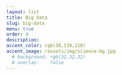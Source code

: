 ```yaml
---
layout: list
title: Big Data
slug: big-data
menu: true
order: 4
description:
accent_color: rgb(38,139,210)
accent_image: /assets/img/science-bg.jpg
  # background: rgb(32,32,32)
  # overlay:    false
---
```

